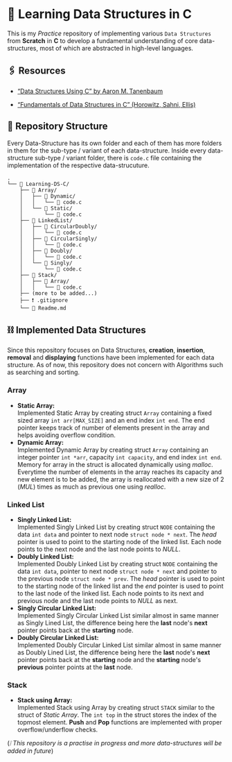 # 📖 Learning Data Structures in C

This is my _Practice_ repository of implementing various ``Data Structures`` from **Scratch** in **C** to develop a fundamental understanding of core data-structures, most of which are abstracted in high-level languages.

## 🖇️ Resources

- [“Data Structures Using C” by Aaron M. Tanenbaum](https://archive.org/details/data-structures-using-c-aaron-m.-tanenbaum?utm_source=chatgpt.com)

- [“Fundamentals of Data Structures in C” (Horowitz, Sahni, Ellis)](https://mrajacse.wordpress.com/wp-content/uploads/2012/08/data-structures-and-algorithm-analysis-in-c-mark-allen-weiss.pdf?utm_source=chatgpt.com)

## 📂 Repository Structure

Every Data-Structure has its own folder and each of them has more folders in them for the sub-type / variant  of each data-structure. Inside every data-structure sub-type / variant folder, there is `code.c` file containing the implementation of the respective data-strucuture.

```plain
.
└── 📂 Learning-DS-C/
    ├── 📂 Array/
    │   ├── 📂 Dynamic/
    │   │   └── 📄 code.c
    │   └── 📂 Static/
    │       └── 📄 code.c
    ├── 📂 LinkedList/
    │   ├── 📂 CircularDoubly/
    │   │   └── 📄 code.c
    │   ├── 📂 CircularSingly/
    │   │   └── 📄 code.c
    │   ├── 📂 Doubly/
    │   │   └── 📄 code.c
    │   └── 📂 Singly/
    │       └── 📄 code.c
    ├── 📂 Stack/
    │   ├── 📂 Array/
    │   │   └── 📄 code.c
    ├── (more to be added...)
    ├── ❗ .gitignore
    └── 📘 Readme.md
```

## ⛓️ Implemented Data Structures

Since this repository focuses on Data Structures, **creation**, **insertion**, **removal** and **displaying** functions have been implemented for each data structure. As of now, this repository does not concern with Algorithms such as searching and sorting.

### Array

- **Static Array:**  
  Implemented Static Array by creating struct `Array` containing a fixed sized array ``int arr[MAX_SIZE]`` and an end index ``int end``. The end pointer keeps track of number of elements present in the array and helps avoiding overflow condition.
- **Dynamic Array:**  
  Implemented Dynamic Array by creating struct `Array` containing an integer pointer `int *arr`, capacity `int capacity`, and end index `int end`. Memory for array in the struct is allocated dynamically using _malloc_. Everytime the number of elements in the array reaches its capacity and new element is to be added, the array is reallocated with a new size of 2 (_MUL_) times as much as previous one using _realloc_.

### Linked List

- **Singly Linked List:**  
  Implemented Singly Linked List by creating struct `NODE` containing the data `int data` and pointer to next node `struct node * next`. The _head_ pointer is used to point to the starting node of the linked list. Each node points to the next node and the last node points to _NULL_.
- **Doubly Linked List:**  
  Implemented Doubly Linked List by creating struct `NODE` containing the data `int data`, pointer to next node `struct node * next` and pointer to the previous node `struct node * prev`. The _head_ pointer is used to point to the starting node of the linked list and the _end_ pointer is used to point to the last node of the linked list. Each node points to its next and previous node and the last node points to _NULL_ as next.
- **Singly Circular Linked List:**  
  Implemented Singly Circular Linked List similar almost in same manner as Singly Lined List, the difference being here the **last** node's **next** pointer points back at the **starting** node.
- **Doubly Circular Linked List:**  
  Implemented Doubly Circular Linked List similar almost in same manner as Doubly Lined List, the difference being here the **last** node's **next** pointer points back at the **starting** node and the **starting** node's **previous** pointer points at the **last** node.

### Stack

- **Stack using Array:**  
  Implemented Stack using Array by creating struct `STACK` similar to the struct of _Static Array_. The `int top` in the struct stores the index of the topmost element. **Push** and **Pop** functions are implemented with proper overflow/underflow checks.

(_❕ This repository is a practise in progress and more data-structures will be added in future_)
